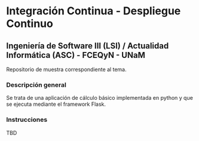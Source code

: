 # Integración Continua - Despliegue Continuo

## Ingeniería de Software III (LSI) / Actualidad Informática (ASC) - FCEQyN - UNaM

Repositorio de muestra correspondiente al tema.

### Descripción general

Se trata de una aplicación de cálculo básico implementada en python y que se ejecuta mediante el framework Flask.

### Instrucciones

TBD